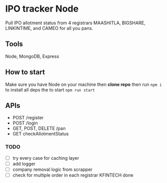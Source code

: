 # IPO tracker Node

Pull IPO allotment status from 4 registrars MAASHITLA, BIGSHARE, LINKINTIME, and CAMEO for all you pans.

## Tools

Node, MongoDB, Express

## How to start

Make sure you have Node on your machine then **clone repo** then run `npm i` to install all deps
the to start `npm run start`

## APIs

- POST /register
- POST /login
- GET, POST, DELETE /pan
- GET checkAllotmentStatus

### TODO

- [ ] try every case for caching layer
- [ ] add logger
- [ ] company removal logic from scrapper
- [ ] check for multiple order in each registrar KFINTECH done
